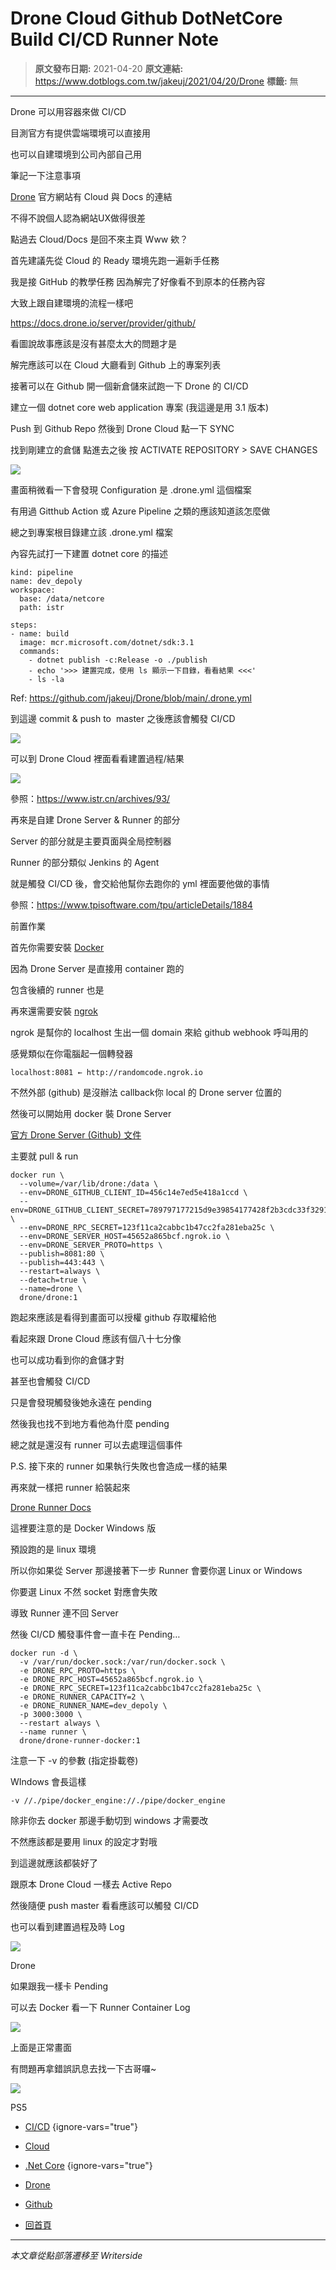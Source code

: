 # Drone Cloud Github DotNetCore Build CI/CD Runner Note

> **原文發布日期:** 2021-04-20
> **原文連結:** https://www.dotblogs.com.tw/jakeuj/2021/04/20/Drone
> **標籤:** 無

---

Drone 可以用容器來做 CI/CD

目測官方有提供雲端環境可以直接用

也可以自建環境到公司內部自己用

筆記一下注意事項

[Drone](https://www.drone.io) 官方網站有 Cloud 與 Docs 的連結

不得不說個人認為網站UX做得很差

點過去 Cloud/Docs 是回不來主頁 Www 欸？

首先建議先從 Cloud 的 Ready 環境先跑一遍新手任務

我是接 GitHub 的教學任務 因為解完了好像看不到原本的任務內容

大致上跟自建環境的流程一樣吧

<https://docs.drone.io/server/provider/github/>

看圖說故事應該是沒有甚麼太大的問題才是

解完應該可以在 Cloud 大廳看到 Github 上的專案列表

接著可以在 Github 開一個新倉儲來試跑一下 Drone 的 CI/CD

建立一個 dotnet core web application 專案 (我這邊是用 3.1 版本)

Push 到 Github Repo 然後到 Drone Cloud 點一下 SYNC

找到剛建立的倉儲 點進去之後 按 ACTIVATE REPOSITORY > SAVE CHANGES

![](https://dotblogsfile.blob.core.windows.net/user/jakeuj/9744a47c-a66d-42fa-88da-158194f860bc/1618912494.png)

畫面稍微看一下會發現 Configuration 是 .drone.yml 這個檔案

有用過 Gitthub Action 或 Azure Pipeline 之類的應該知道該怎麼做

總之到專案根目錄建立該 .drone.yml 檔案

內容先試打一下建置 dotnet core 的描述

```
kind: pipeline
name: dev_depoly
workspace:
  base: /data/netcore
  path: istr

steps:
- name: build
  image: mcr.microsoft.com/dotnet/sdk:3.1
  commands:
    - dotnet publish -c:Release -o ./publish
    - echo '>>> 建置完成，使用 ls 顯示一下目錄，看看結果 <<<'
    - ls -la
```

Ref: https://github.com/jakeuj/Drone/blob/main/.drone.yml

到這邊 commit & push to  master 之後應該會觸發 CI/CD

![](https://dotblogsfile.blob.core.windows.net/user/jakeuj/9744a47c-a66d-42fa-88da-158194f860bc/1618912476.png)

可以到 Drone Cloud 裡面看看建置過程/結果

![](https://dotblogsfile.blob.core.windows.net/user/jakeuj/9744a47c-a66d-42fa-88da-158194f860bc/1618912597.png)

參照：<https://www.istr.cn/archives/93/>

再來是自建 Drone Server & Runner 的部分

Server 的部分就是主要頁面與全局控制器

Runner 的部分類似 Jenkins 的 Agent

就是觸發 CI/CD 後，會交給他幫你去跑你的 yml 裡面要他做的事情

參照：https://www.tpisoftware.com/tpu/articleDetails/1884

前置作業

首先你需要安裝 [Docker](https://docs.docker.com/docker-for-windows/install/)

因為 Drone Server 是直接用 container 跑的

包含後續的 runner 也是

再來還需要安裝 [ngrok](https://dashboard.ngrok.com/get-started/setup)

ngrok 是幫你的 localhost 生出一個 domain 來給 github webhook 呼叫用的

感覺類似在你電腦起一個轉發器

`localhost:8081 ← http://randomcode.ngrok.io`

不然外部 (github) 是沒辦法 callback你 local 的 Drone server 位置的

然後可以開始用 docker 裝 Drone Server

[官方 Drone Server (Github) 文件](https://docs.drone.io/server/provider/github/)

主要就 pull & run

```
docker run \
  --volume=/var/lib/drone:/data \
  --env=DRONE_GITHUB_CLIENT_ID=456c14e7ed5e418a1ccd \
  --env=DRONE_GITHUB_CLIENT_SECRET=789797177215d9e39854177428f2b3cdc33f3291 \
  --env=DRONE_RPC_SECRET=123f11ca2cabbc1b47cc2fa281eba25c \
  --env=DRONE_SERVER_HOST=45652a865bcf.ngrok.io \
  --env=DRONE_SERVER_PROTO=https \
  --publish=8081:80 \
  --publish=443:443 \
  --restart=always \
  --detach=true \
  --name=drone \
  drone/drone:1
```

跑起來應該是看得到畫面可以授權 github 存取權給他

看起來跟 Drone Cloud 應該有個八十七分像

也可以成功看到你的倉儲才對

甚至也會觸發 CI/CD

只是會發現觸發後她永遠在 pending

然後我也找不到地方看他為什麼 pending

總之就是還沒有 runner 可以去處理這個事件

P.S. 接下來的 runner 如果執行失敗也會造成一樣的結果

再來就一樣把 runner 給裝起來

[Drone Runner Docs](https://docs.drone.io/runner/docker/installation/linux/)

這裡要注意的是 Docker Windows 版

預設跑的是 linux 環境

所以你如果從 Server 那邊接著下一步 Runner 會要你選 Linux or Windows

你要選 Linux 不然 socket 對應會失敗

導致 Runner 連不回 Server

然後 CI/CD 觸發事件會一直卡在 Pending…

```
docker run -d \
  -v /var/run/docker.sock:/var/run/docker.sock \
  -e DRONE_RPC_PROTO=https \
  -e DRONE_RPC_HOST=45652a865bcf.ngrok.io \
  -e DRONE_RPC_SECRET=123f11ca2cabbc1b47cc2fa281eba25c \
  -e DRONE_RUNNER_CAPACITY=2 \
  -e DRONE_RUNNER_NAME=dev_depoly \
  -p 3000:3000 \
  --restart always \
  --name runner \
  drone/drone-runner-docker:1
```

注意一下 -v 的參數 (指定掛載卷)

WIndows 會長這樣

`-v //./pipe/docker_engine://./pipe/docker_engine`

除非你去 docker 那邊手動切到 windows 才需要改

不然應該都是要用 linux 的設定才對哦

到這邊就應該都裝好了

跟原本 Drone Cloud 一樣去 Active Repo

然後隨便 push master 看看應該可以觸發 CI/CD

也可以看到建置過程及時 Log

![](https://dotblogsfile.blob.core.windows.net/user/jakeuj/9744a47c-a66d-42fa-88da-158194f860bc/1618914759.png)

Drone

如果跟我一樣卡 Pending

可以去 Docker 看一下 Runner Container Log

![](https://dotblogsfile.blob.core.windows.net/user/jakeuj/9744a47c-a66d-42fa-88da-158194f860bc/1618914874.png)

上面是正常畫面

有問題再拿錯誤訊息去找一下古哥囉~

![](https://card.psnprofiles.com/1/jakeuj.png)

PS5

* [CI/CD](/jakeuj/Tags?qq=CI%2FCD)
{ignore-vars="true"}
* [Cloud](/jakeuj/Tags?qq=Cloud)
* [.Net Core](/jakeuj/Tags?qq=.Net%20Core)
{ignore-vars="true"}
* [Drone](/jakeuj/Tags?qq=Drone)
* [Github](/jakeuj/Tags?qq=Github)

* [回首頁](/jakeuj)

---

*本文章從點部落遷移至 Writerside*
